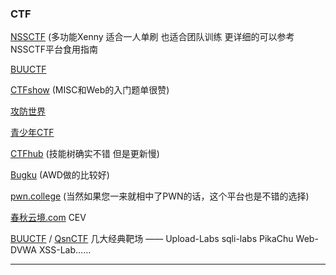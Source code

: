 ### CTF

[NSSCTF](https://www.nssctf.cn/index) (多功能Xenny 适合一人单刷 也适合团队训练 更详细的可以参考 NSSCTF平台食用指南

[BUUCTF](https://buuoj.cn/)

[CTFshow](https://ctf.show/) (MISC和Web的入门题单很赞)

[攻防世界](https://adworld.xctf.org.cn/home/index)

[青少年CTF](https://www.qsnctf.com/)

[CTFhub](https://www.ctfhub.com/#/index) (技能树确实不错 但是更新慢)

[Bugku](https://ctf.bugku.com/) (AWD做的比较好)

[pwn.college](https://pwn.college/) (当然如果您一来就相中了PWN的话，这个平台也是不错的选择)

[春秋云境.com](https://yunjing.ichunqiu.com/) CEV

[BUUCTF](https://buuoj.cn/) / [QsnCTF](https://www.qsnctf.com/) 几大经典靶场 —— Upload-Labs sqli-labs PikaChu Web-DVWA XSS-Lab……

---
